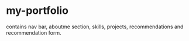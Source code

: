 # my-portfolio
contains nav bar, aboutme section, skills, projects, recommendations and recommendation form.
